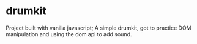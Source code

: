 # drumkit
 Project built with vanilla javascript; A simple drumkit, got to practice DOM manipulation and using the dom api to add sound.